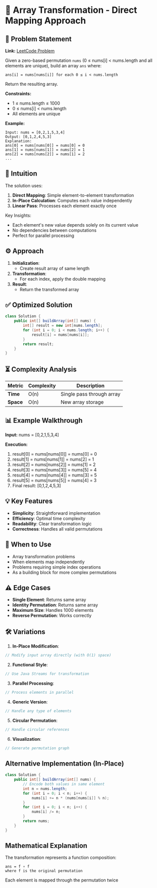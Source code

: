 # 🔄 Array Transformation - Direct Mapping Approach

## 📜 Problem Statement
**Link:** [LeetCode Problem](https://leetcode.com/problems/build-array-from-permutation/description/)

Given a zero-based permutation `nums` (0 ≤ nums[i] < nums.length and all elements are unique), build an array `ans` where:
```
ans[i] = nums[nums[i]] for each 0 ≤ i < nums.length
```
Return the resulting array.

**Constraints:**
- 1 ≤ nums.length ≤ 1000
- 0 ≤ nums[i] < nums.length
- All elements are unique

**Example:**
```text
Input: nums = [0,2,1,5,3,4]
Output: [0,1,2,4,5,3]
Explanation: 
ans[0] = nums[nums[0]] = nums[0] = 0
ans[1] = nums[nums[1]] = nums[2] = 1
ans[2] = nums[nums[2]] = nums[1] = 2
...
```

## 🧠 Intuition
The solution uses:
1. **Direct Mapping**: Simple element-to-element transformation
2. **In-Place Calculation**: Computes each value independently
3. **Linear Pass**: Processes each element exactly once

Key Insights:
- Each element's new value depends solely on its current value
- No dependencies between computations
- Perfect for parallel processing

## ⚙️ Approach
1. **Initialization**:
   - Create result array of same length
2. **Transformation**:
   - For each index, apply the double mapping
3. **Result**:
   - Return the transformed array

## ✅ Optimized Solution
```java
class Solution {
    public int[] buildArray(int[] nums) {
        int[] result = new int[nums.length];
        for (int i = 0; i < nums.length; i++) {
            result[i] = nums[nums[i]];
        }
        return result;
    }
}
```

## ⏳ Complexity Analysis
| Metric          | Complexity | Description |
|-----------------|------------|-------------|
| **Time**        | O(n)       | Single pass through array |
| **Space**       | O(n)       | New array storage |

## 📊 Example Walkthrough
**Input:** nums = [0,2,1,5,3,4]

**Execution:**
1. result[0] = nums[nums[0]] = nums[0] = 0
2. result[1] = nums[nums[1]] = nums[2] = 1
3. result[2] = nums[nums[2]] = nums[1] = 2
4. result[3] = nums[nums[3]] = nums[5] = 4
5. result[4] = nums[nums[4]] = nums[3] = 5
6. result[5] = nums[nums[5]] = nums[4] = 3
7. Final result: [0,1,2,4,5,3]

## 💡 Key Features
- **Simplicity**: Straightforward implementation
- **Efficiency**: Optimal time complexity
- **Readability**: Clear transformation logic
- **Correctness**: Handles all valid permutations

## 🚀 When to Use
- Array transformation problems
- When elements map independently
- Problems requiring simple index operations
- As a building block for more complex permutations

## ⚠️ Edge Cases
- **Single Element**: Returns same array
- **Identity Permutation**: Returns same array
- **Maximum Size**: Handles 1000 elements
- **Reverse Permutation**: Works correctly

## 🛠 Variations
1. **In-Place Modification**:
```java
// Modify input array directly (with O(1) space)
```

2. **Functional Style**:
```java
// Use Java Streams for transformation
```

3. **Parallel Processing**:
```java
// Process elements in parallel
```

4. **Generic Version**:
```java
// Handle any type of elements
```

5. **Circular Permutation**:
```java
// Handle circular references
```

6. **Visualization**:
```java
// Generate permutation graph
```

## Alternative Implementation (In-Place)
```java
class Solution {
    public int[] buildArray(int[] nums) {
        // Encode both values in same element
        int n = nums.length;
        for (int i = 0; i < n; i++) {
            nums[i] += n * (nums[nums[i]] % n);
        }
        for (int i = 0; i < n; i++) {
            nums[i] /= n;
        }
        return nums;
    }
}
```

## Mathematical Explanation
The transformation represents a function composition:
```
ans = f ∘ f
where f is the original permutation
```
Each element is mapped through the permutation twice